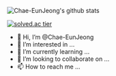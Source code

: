 ![Chae-EunJeong's github stats](https://github-readme-stats.vercel.app/api?username=Chae-EunJeong&show_icons=true&theme=buefy)


[![solved.ac tier](http://mazassumnida.wtf/api/generate_badge?boj=procdso)](https://solved.ac/procdso)

- 👋 Hi, I’m @Chae-EunJeong
- 👀 I’m interested in ...
- 🌱 I’m currently learning ...
- 💞️ I’m looking to collaborate on ...
- 📫 How to reach me ...

<!---
Chae-EunJeong/Chae-EunJeong is a ✨ special ✨ repository because its `README.md` (this file) appears on your GitHub profile.
You can click the Preview link to take a look at your changes.
--->
